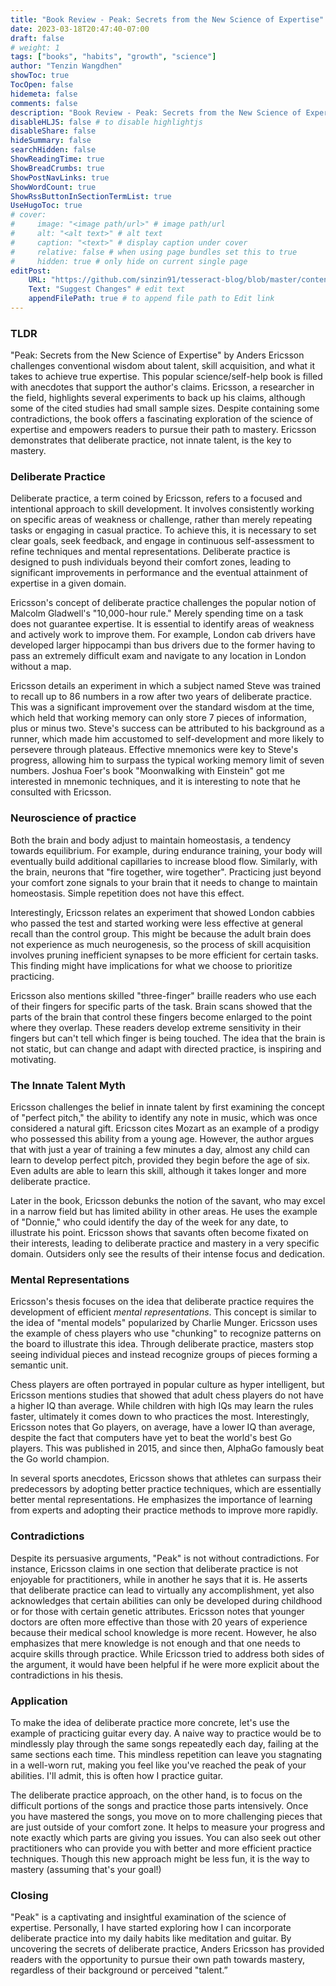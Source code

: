 ```yaml
---
title: "Book Review - Peak: Secrets from the New Science of Expertise"
date: 2023-03-18T20:47:40-07:00
draft: false
# weight: 1
tags: ["books", "habits", "growth", "science"]
author: "Tenzin Wangdhen"
showToc: true
TocOpen: false
hidemeta: false
comments: false
description: "Book Review - Peak: Secrets from the New Science of Expertise"
disableHLJS: false # to disable highlightjs
disableShare: false
hideSummary: false
searchHidden: false
ShowReadingTime: true
ShowBreadCrumbs: true
ShowPostNavLinks: true
ShowWordCount: true
ShowRssButtonInSectionTermList: true
UseHugoToc: true
# cover:
#     image: "<image path/url>" # image path/url
#     alt: "<alt text>" # alt text
#     caption: "<text>" # display caption under cover
#     relative: false # when using page bundles set this to true
#     hidden: true # only hide on current single page
editPost:
    URL: "https://github.com/sinzin91/tesseract-blog/blob/master/content"
    Text: "Suggest Changes" # edit text
    appendFilePath: true # to append file path to Edit link
---
```


### TLDR
"Peak: Secrets from the New Science of Expertise" by Anders Ericsson challenges conventional wisdom about talent, skill acquisition, and what it takes to achieve true expertise. This popular science/self-help book is filled with anecdotes that support the author's claims. Ericsson, a researcher in the field, highlights several experiments to back up his claims, although some of the cited studies had small sample sizes. Despite containing some contradictions, the book offers a fascinating exploration of the science of expertise and empowers readers to pursue their path to mastery. Ericsson demonstrates that deliberate practice, not innate talent, is the key to mastery.


### Deliberate Practice
Deliberate practice, a term coined by Ericsson, refers to a focused and intentional approach to skill development. It involves consistently working on specific areas of weakness or challenge, rather than merely repeating tasks or engaging in casual practice. To achieve this, it is necessary to set clear goals, seek feedback, and engage in continuous self-assessment to refine techniques and mental representations. Deliberate practice is designed to push individuals beyond their comfort zones, leading to significant improvements in performance and the eventual attainment of expertise in a given domain.

Ericsson's concept of deliberate practice challenges the popular notion of Malcolm Gladwell's "10,000-hour rule." Merely spending time on a task does not guarantee expertise. It is essential to identify areas of weakness and actively work to improve them. For example, London cab drivers have developed larger hippocampi than bus drivers due to the former having to pass an extremely difficult exam and navigate to any location in London without a map.

Ericsson details an experiment in which a subject named Steve was trained to recall up to 86 numbers in a row after two years of deliberate practice. This was a significant improvement over the standard wisdom at the time, which held that working memory can only store 7 pieces of information, plus or minus two. Steve's success can be attributed to his background as a runner, which made him accustomed to self-development and more likely to persevere through plateaus. Effective mnemonics were key to Steve's progress, allowing him to surpass the typical working memory limit of seven numbers. Joshua Foer's book "Moonwalking with Einstein" got me interested in mnemonic techniques, and it is interesting to note that he consulted with Ericsson.

### Neuroscience of practice
Both the brain and body adjust to maintain homeostasis, a tendency towards equilibrium. For example, during endurance training, your body will eventually build additional capillaries to increase blood flow. Similarly, with the brain, neurons that "fire together, wire together". Practicing just beyond your comfort zone signals to your brain that it needs to change to maintain homeostasis. Simple repetition does not have this effect.

Interestingly, Ericsson relates an experiment that showed London cabbies who passed the test and started working were less effective at general recall than the control group. This might be because the adult brain does not experience as much neurogenesis, so the process of skill acquisition involves pruning inefficient synapses to be more efficient for certain tasks. This finding might have implications for what we choose to prioritize practicing.

Ericsson also mentions skilled "three-finger" braille readers who use each of their fingers for specific parts of the task. Brain scans showed that the parts of the brain that control these fingers become enlarged to the point where they overlap. These readers develop extreme sensitivity in their fingers but can't tell which finger is being touched. The idea that the brain is not static, but can change and adapt with directed practice, is inspiring and motivating.


### The Innate Talent Myth
Ericsson challenges the belief in innate talent by first examining the concept of "perfect pitch," the ability to identify any note in music, which was once considered a natural gift. Ericsson cites Mozart as an example of a prodigy who possessed this ability from a young age. However, the author argues that with just a year of training a few minutes a day, almost any child can learn to develop perfect pitch, provided they begin before the age of six. Even adults are able to learn this skill, although it takes longer and more deliberate practice.

Later in the book, Ericsson debunks the notion of the savant, who may excel in a narrow field but has limited ability in other areas. He uses the example of "Donnie," who could identify the day of the week for any date, to illustrate his point. Ericsson shows that savants often become fixated on their interests, leading to deliberate practice and mastery in a very specific domain. Outsiders only see the results of their intense focus and dedication.


### Mental Representations
Ericsson's thesis focuses on the idea that deliberate practice requires the development of efficient _mental representations_. This concept is similar to the idea of "mental models" popularized by Charlie Munger. Ericsson uses the example of chess players who use "chunking" to recognize patterns on the board to illustrate this idea. Through deliberate practice, masters stop seeing individual pieces and instead recognize groups of pieces forming a semantic unit.

Chess players are often portrayed in popular culture as hyper intelligent, but Ericsson mentions studies that showed that adult chess players do not have a higher IQ than average. While children with high IQs may learn the rules faster, ultimately it comes down to who practices the most. Interestingly, Ericsson notes that Go players, on average, have a lower IQ than average, despite the fact that computers have yet to beat the world's best Go players. This was published in 2015, and since then, AlphaGo famously beat the Go world champion.

In several sports anecdotes, Ericsson shows that athletes can surpass their predecessors by adopting better practice techniques, which are essentially better mental representations. He emphasizes the importance of learning from experts and adopting their practice methods to improve more rapidly.


### Contradictions
Despite its persuasive arguments, "Peak" is not without contradictions. For instance, Ericsson claims in one section that deliberate practice is not enjoyable for practitioners, while in another he says that it is. He asserts that deliberate practice can lead to virtually any accomplishment, yet also acknowledges that certain abilities can only be developed during childhood or for those with certain genetic attributes. Ericsson notes that younger doctors are often more effective than those with 20 years of experience because their medical school knowledge is more recent. However, he also emphasizes that mere knowledge is not enough and that one needs to acquire skills through practice. While Ericsson tried to address both sides of the argument, it would have been helpful if he were more explicit about the contradictions in his thesis.

### Application
To make the idea of deliberate practice more concrete, let's use the example of practicing guitar every day. A naive way to practice would be to mindlessly play through the same songs repeatedly each day, failing at the same sections each time. This mindless repetition can leave you stagnating in a well-worn rut, making you feel like you've reached the peak of your abilities. I'll admit, this is often how I practice guitar.

The deliberate practice approach, on the other hand, is to focus on the difficult portions of the songs and practice those parts intensively. Once you have mastered the songs, you move on to more challenging pieces that are just outside of your comfort zone. It helps to measure your progress and note exactly which parts are giving you issues. You can also seek out other practitioners who can provide you with better and more efficient practice techniques. Though this new approach might be less fun, it is the way to mastery (assuming that's your goal!)


### Closing
"Peak" is a captivating and insightful examination of the science of expertise. Personally, I have started exploring how I can incorporate deliberate practice into my daily habits like meditation and guitar. By uncovering the secrets of deliberate practice, Anders Ericsson has provided readers with the opportunity to pursue their own path towards mastery, regardless of their background or perceived "talent.”